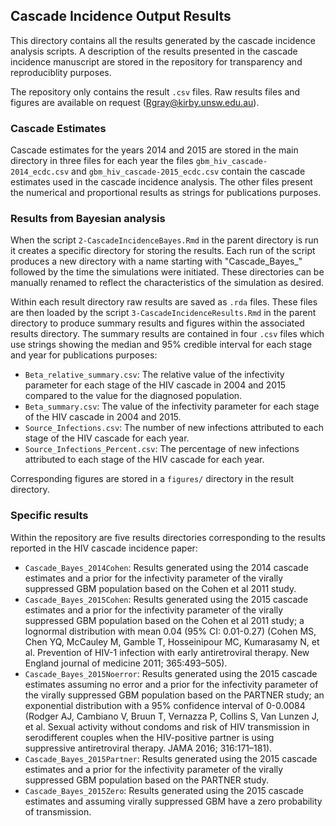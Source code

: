 ## Cascade Incidence Output Results ##

This directory contains all the results generated by the cascade incidence analysis scripts. A description of the results presented in the cascade incidence manuscript are stored in the repository for transparency and reproduciblity purposes.

The repository only contains the result `.csv` files. Raw results files and figures are available on request (Rgray@kirby.unsw.edu.au).  

### Cascade Estimates ###

Cascade estimates for the years 2014 and 2015 are stored in the main directory in three files for each year the files `gbm_hiv_cascade-2014_ecdc.csv` and `gbm_hiv_cascade-2015_ecdc.csv` contain the cascade estimates used in the cascade incidence analysis. The other files present the numerical and proportional results as strings for publications purposes. 

### Results from Bayesian analysis ###

When the script `2-CascadeIncidenceBayes.Rmd` in the parent directory is run it creates a specific directory for storing the results. Each run of the script produces a new directory with a name starting with "Cascade_Bayes_" followed by the time the simulations were initiated. These directories can be manually renamed to reflect the characteristics of the simulation as desired. 

Within each result directory raw results are saved as `.rda` files. These files are then loaded by the script `3-CascadeIncidenceResults.Rmd` in the parent directory to produce summary results and figures within the associated results directory. The summary results are contained in four `.csv` files which use strings showing the median and 95% credible interval for each stage and year for publications purposes:

- `Beta_relative_summary.csv`: The relative value of the infectivity parameter for each stage of the HIV cascade in 2004 and 2015 compared to the value for the diagnosed population.
- `Beta_summary.csv`: The value of the infectivity parameter for each stage of the HIV cascade in 2004 and 2015.
- `Source_Infections.csv`: The number of new infections attributed to each stage of the HIV cascade for each year.
- `Source_Infections_Percent.csv`: The percentage of new infections attributed to each stage of the HIV cascade for each year.

Corresponding figures are stored in a `figures/` directory in the result directory. 

### Specific results ###

Within the repository are five results directories corresponding to the results reported in the HIV cascade incidence paper:

- `Cascade_Bayes_2014Cohen`: Results generated using the 2014 cascade estimates and a prior for the infectivity parameter of the virally suppressed GBM population based on the Cohen et al 2011 study. 
- `Cascade_Bayes_2015Cohen`: Results generated using the 2015 cascade estimates and a prior for the infectivity parameter of the virally suppressed GBM population based on the Cohen et al 2011 study; a lognormal distribution with mean 0.04 (95% CI: 0.01-0.27) (Cohen MS, Chen YQ, McCauley M, Gamble T, Hosseinipour MC, Kumarasamy N, et al. Prevention of HIV-1 infection with early antiretroviral therapy. New England journal of medicine 2011; 365:493–505).
- `Cascade_Bayes_2015Noerror`: Results generated using the 2015 cascade estimates assuming no error and a prior for the infectivity parameter of the virally suppressed GBM population based on the PARTNER study; an exponential distribution with a 95% confidence interval of 0-0.0084 (Rodger AJ, Cambiano V, Bruun T, Vernazza P, Collins S, Van Lunzen J, et al. Sexual activity without condoms and risk of HIV transmission in serodifferent couples when the HIV-positive partner is using suppressive antiretroviral therapy. JAMA 2016; 316:171–181).
- `Cascade_Bayes_2015Partner`: Results generated using the 2015 cascade estimates and a prior for the infectivity parameter of the virally suppressed GBM population based on the PARTNER study.
- `Cascade_Bayes_2015Zero`: Results generated using the 2015 cascade estimates and assuming virally suppressed GBM have a zero probability of transmission. 

